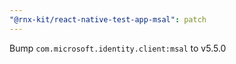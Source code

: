 ```yaml
---
"@rnx-kit/react-native-test-app-msal": patch
---
```


Bump `com.microsoft.identity.client:msal` to v5.5.0
